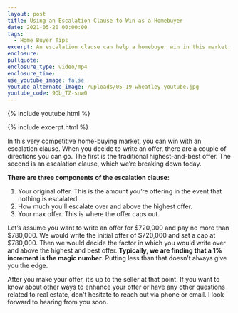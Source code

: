 ```yaml
---
layout: post
title: Using an Escalation Clause to Win as a Homebuyer
date: 2021-05-20 00:00:00
tags:
  - Home Buyer Tips
excerpt: An escalation clause can help a homebuyer win in this market.
enclosure:
pullquote:
enclosure_type: video/mp4
enclosure_time:
use_youtube_image: false
youtube_alternate_image: /uploads/05-19-wheatley-youtube.jpg
youtube_code: 9Qb_TZ-snw0
---
```

{% include youtube.html %}

{% include excerpt.html %}

In this very competitive home-buying market, you can win with an escalation clause. When you decide to write an offer, there are a couple of directions you can go. The first is the traditional highest-and-best offer. The second is an escalation clause, which we’re breaking down today.

**There are three components of the escalation clause:**

1. Your original offer. This is the amount you’re offering in the event that nothing is escalated.
2. How much you'll escalate over and above the highest offer.
3. Your max offer. This is where the offer caps out.

Let’s assume you want to write an offer for $720,000 and pay no more than $780,000. We would write the initial offer of $720,000 and set a cap at $780,000. Then we would decide the factor in which you would write over and above the highest and best offer. **Typically, we are finding that a 1% increment is the magic number**. Putting less than that doesn’t always give you the edge.

After you make your offer, it’s up to the seller at that point. If you want to know about other ways to enhance your offer or have any other questions related to real estate, don't hesitate to reach out via phone or email. I look forward to hearing from you soon.
